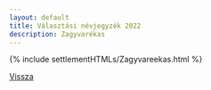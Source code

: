 ```yaml
---
layout: default
title: Választási névjegyzék 2022
description: Zagyvarékas
---
```


{% include settlementHTMLs/Zagyvareekas.html %}

[Vissza](./)